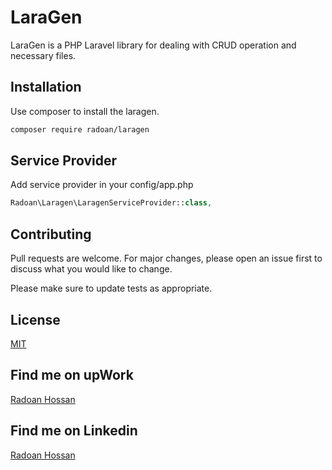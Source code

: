 # LaraGen

LaraGen is a PHP Laravel library for dealing with CRUD operation and necessary files.

## Installation

Use composer to install the laragen.

```bash
composer require radoan/laragen
```

## Service Provider
Add service provider in your config/app.php

```php
Radoan\Laragen\LaragenServiceProvider::class,
```

## Contributing
Pull requests are welcome. For major changes, please open an issue first to discuss what you would like to change.

Please make sure to update tests as appropriate.

## License
[MIT](https://choosealicense.com/licenses/mit/)

## Find me on upWork
[Radoan Hossan](https://www.upwork.com/o/profiles/users/~01f31be6e769b953e4/)

## Find me on Linkedin
[Radoan Hossan](https://www.linkedin.com/in/revendol/)
